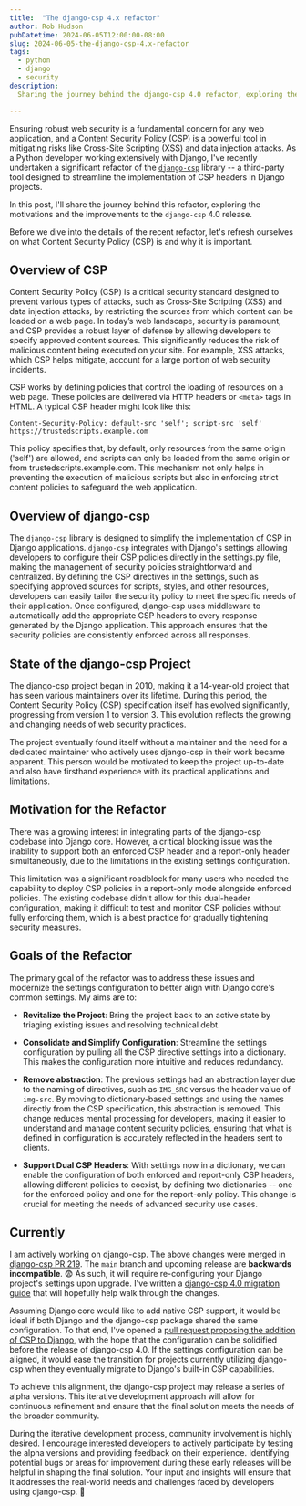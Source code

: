 ```yaml
---
title:  "The django-csp 4.x refactor"
author: Rob Hudson
pubDatetime: 2024-06-05T12:00:00-08:00
slug: 2024-06-05-the-django-csp-4.x-refactor
tags:
  - python
  - django
  - security
description:
  Sharing the journey behind the django-csp 4.0 refactor, exploring the motivations and improvements.

---
```


Ensuring robust web security is a fundamental concern for any web application, and a Content Security
Policy (CSP) is a powerful tool in mitigating risks like Cross-Site Scripting (XSS) and data
injection attacks. As a Python developer working extensively with Django, I've recently undertaken a
significant refactor of the [`django-csp`](https://github.com/mozilla/django-csp) library -- a
third-party tool designed to streamline the implementation of CSP headers in Django projects.

In this post, I'll share the journey behind this refactor, exploring the motivations and the 
improvements to the `django-csp` 4.0 release.

Before we dive into the details of the recent refactor, let's refresh ourselves on what Content
Security Policy (CSP) is and why it is important.

## Overview of CSP

Content Security Policy (CSP) is a critical security standard designed to prevent various types of
attacks, such as Cross-Site Scripting (XSS) and data injection attacks, by restricting the sources
from which content can be loaded on a web page. In today’s web landscape, security is paramount, and
CSP provides a robust layer of defense by allowing developers to specify approved content sources.
This significantly reduces the risk of malicious content being executed on your site. For example,
XSS attacks, which CSP helps mitigate, account for a large portion of web security incidents.

CSP works by defining policies that control the loading of resources on a web page. These policies
are delivered via HTTP headers or `<meta>` tags in HTML. A typical CSP header might look like this:

    Content-Security-Policy: default-src 'self'; script-src 'self' https://trustedscripts.example.com

This policy specifies that, by default, only resources from the same origin ('self') are allowed,
and scripts can only be loaded from the same origin or from trustedscripts.example.com. This
mechanism not only helps in preventing the execution of malicious scripts but also in enforcing
strict content policies to safeguard the web application.

## Overview of django-csp

The `django-csp` library is designed to simplify the implementation of CSP in Django applications.
`django-csp` integrates with Django's settings allowing developers to configure their CSP policies
directly in the settings.py file, making the management of security policies straightforward and
centralized. By defining the CSP directives in the settings, such as specifying approved sources for
scripts, styles, and other resources, developers can easily tailor the security policy to meet the
specific needs of their application. Once configured, django-csp uses middleware to automatically
add the appropriate CSP headers to every response generated by the Django application. This approach
ensures that the security policies are consistently enforced across all responses.

## State of the django-csp Project

The django-csp project began in 2010, making it a 14-year-old project that has seen various
maintainers over its lifetime. During this period, the Content Security Policy (CSP) specification
itself has evolved significantly, progressing from version 1 to version 3. This evolution reflects
the growing and changing needs of web security practices.

The project eventually found itself without a maintainer and the need for a dedicated maintainer who
actively uses django-csp in their work became apparent. This person would be motivated to keep the
project up-to-date and also have firsthand experience with its practical applications and
limitations.

## Motivation for the Refactor

There was a growing interest in integrating parts of the django-csp codebase into Django core.
However, a critical blocking issue was the inability to support both an enforced CSP header and a
report-only header simultaneously, due to the limitations in the existing settings configuration.

This limitation was a significant roadblock for many users who needed the capability to deploy CSP
policies in a report-only mode alongside enforced policies. The existing codebase didn't allow for
this dual-header configuration, making it difficult to test and monitor CSP policies without fully
enforcing them, which is a best practice for gradually tightening security measures.

## Goals of the Refactor

The primary goal of the refactor was to address these issues and modernize the settings
configuration to better align with Django core's common settings. My aims are to:

  * **Revitalize the Project**: Bring the project back to an active state by triaging existing
  issues and resolving technical debt.

  * **Consolidate and Simplify Configuration**: Streamline the settings configuration by pulling all
  the CSP directive settings into a dictionary. This makes the configuration more intuitive and
  reduces redundancy.

  * **Remove abstraction**: The previous settings had an abstraction layer due to the naming of
  directives, such as `IMG_SRC` versus the header value of `img-src`. By moving to dictionary-based
  settings and using the names directly from the CSP specification, this abstraction is removed.
  This change reduces mental processing for developers, making it easier to understand and manage
  content security policies, ensuring that what is defined in configuration is accurately reflected
  in the headers sent to clients.

  * **Support Dual CSP Headers**: With settings now in a dictionary, we can enable the configuration
  of both enforced and report-only CSP headers, allowing different policies to coexist, by defining
  two dictionaries -- one for the enforced policy and one for the report-only policy. This change is
  crucial for meeting the needs of advanced security use cases.


## Currently

I am actively working on django-csp. The above changes were merged in [django-csp PR
219](https://github.com/mozilla/django-csp/pull/219). The `main` branch and upcoming release are
**backwards incompatible**. 😨 As such, it will require re-configuring your Django project's
settings upon upgrade. I've written a [django-csp 4.0 migration
guide](https://django-csp.readthedocs.io/en/latest/migration-guide.html) that will hopefully help
walk through the changes.

Assuming Django core would like to add native CSP support, it would be ideal if both Django and the
django-csp package shared the same configuration. To that end, I've opened a
[pull request proposing the addition of CSP to Django](https://github.com/django/django/pull/18215),
with the hope that the configuration can be solidified before the release of django-csp 4.0.
If the settings configuration can be aligned, it would ease the transition for projects currently
utilizing django-csp when they eventually migrate to Django's built-in CSP capabilities.

To achieve this alignment, the django-csp project may release a series of alpha versions. This
iterative development approach will allow for continuous refinement and ensure that the final
solution meets the needs of the broader community.

During the iterative development process, community involvement is highly desired. I encourage
interested developers to actively participate by testing the alpha versions and providing feedback
on their experience. Identifying potential bugs or areas for improvement during these early releases
will be helpful in shaping the final solution. Your input and insights will ensure that it addresses
the real-world needs and challenges faced by developers using django-csp.  🙏

